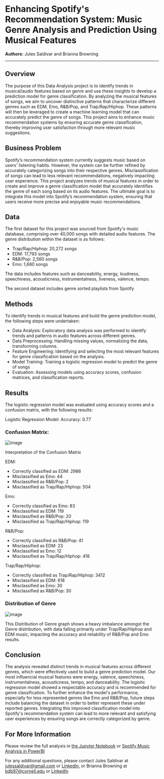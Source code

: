 # Enhancing Spotify's Recommendation System: Music Genre Analysis and Prediction Using Musical Features

**Authors:** Jules Saldivar and Brianna Browning
***
## Overview
The purpose of this Data Analysis project is to identify trends in musical/audio features based on genre and use these insights to develop a prediction model for genre classification. By analyzing the musical features of songs, we aim to uncover distinctive patterns that characterize different genres such as EDM, Emo, R&B/Pop, and Trap/Rap/Hiphop. These patterns will then be leveraged to create a machine learning model that can accurately predict the genre of songs. This project aims to enhance music recommendation systems by ensuring accurate genre classification, thereby improving user satisfaction through more relevant music suggestions.

## Business Problem 
Spotify’s recommendation system currently suggests music based on users' listening habits. However, the system can be further refined by accurately categorizing songs into their respective genres. Misclassification of songs can lead to less relevant recommendations, negatively impacting user experience. This project analyzes trends of musical features in order to create and improve a genre classification model that accurately identifies the genre of each song based on its audio features. The ultimate goal is to integrate this model into Spotify’s recommendation system, ensuring that users receive more precise and enjoyable music recommendations.

## Data
The first dataset for this project was sourced from Spotify's music database, comprising over 40,000 songs with detailed audio features. The genre distribution within the dataset is as follows:

- Trap/Rap/Hiphop: 20,272 songs
- EDM: 17,793 songs
- R&B/Pop: 2,560 songs
- Emo: 1,680 songs

The data includes features such as danceability, energy, loudness, speechiness, acousticness, instrumentalness, liveness, valence, tempo.

The second dataset includes genre sorted playlists from Spotify

## Methods
To identify trends in musical features and build the genre prediction model, the following steps were undertaken:

- Data Analysis: Exploratory data analysis was performed to identify trends and patterns in audio features across different genres.
- Data Preprocessing: Handling missing values, normalizing the data, transforming columns.
- Feature Engineering: Identifying and selecting the most relevant features for genre classification based on the analysis.
- Model Training: Training a logistic regression model to predict the genre of songs
- Evaluation: Assessing models using accuracy scores, confusion matrices, and classification reports.

## Results
The logistic regression model was evaluated using accuracy scores and a confusion matrix, with the following results:

Logistic Regression Model:
Accuracy: 0.77
### Confusion Matrix:
![image](https://github.com/julessaldivar/Data_Analysis_Spotify_Music_Report/assets/165840445/c34a241d-013d-46a8-a0c5-2f500b8ff386)

Interpretation of the Confusion Matrix

EDM:

- Correctly classified as EDM: 2986
- Misclassified as Emo: 44
- Misclassified as R&B/Pop: 2
- Misclassified as Trap/Rap/Hiphop: 504
  
Emo:

- Correctly classified as Emo: 83
- Misclassified as EDM: 119
- Misclassified as R&B/Pop: 20
- Misclassified as Trap/Rap/Hiphop: 119
  
R&B/Pop:

- Correctly classified as R&B/Pop: 41
- Misclassified as EDM: 23
- Misclassified as Emo: 12
- Misclassified as Trap/Rap/Hiphop: 418
  
Trap/Rap/Hiphop:

- Correctly classified as Trap/Rap/Hiphop: 3412
- Misclassified as EDM: 618
- Misclassified as Emo: 30
- Misclassified as R&B/Pop: 30

### Distribution of Genre
![image](https://github.com/julessaldivar/Data_Analysis_Spotify_Music_Report/assets/165840445/7d982f17-2aff-45f8-9cdb-45c452fe55ee)

This Distribution of Genre graph shows a heavy imbalance amongst the Genre distribution, with data falling primarily under Trap/Rap/Hiphop and EDM music, impacting the accuracy and reliability of R&B/Pop and Emo results. 

## Conclusion
The analysis revealed distinct trends in musical features across different genres, which were effectively used to build a genre prediction model. Our most influencial musical features were energy, valence, speechiness, instrumentalness, acousticness, tempo, and danceability. The logistic regression model showed a respectable accuracy and is recommended for genre classification. To further enhance the model's performance, especially for less represented genres like Emo and R&B/Pop, future steps include balancing the dataset in order to better represent these under reported genres. Integrating this improved classification model into Spotify's recommendation system can lead to more relevant and satisfying user experiences by ensuring songs are correctly categorized by genre.

## For More Information

Please review the full analysis in [the Jupyter Notebook](https://github.com/julessaldivar/Data_Analysis_Spotify_Music_Report/blob/main/Data_Analysis_Spotify_Music_Genres.ipynb) or [Spotify Music Analysis in PowerBI](https://github.com/julessaldivar/Data_Analysis_Spotify_Music_Report/blob/main/DA_Spotify_Music_Genres.pdf)


For any additional questions, please contact Jules Saldivar at <julessaldivar@gmail.com> or [LinkedIn](https://www.linkedin.com/in/jules-saldivar-7054792a8/), or Brianna Browning at <bdb97@cornell.edu> or [LinkedIn](https://www.linkedin.com/in/brianna-browning) 

